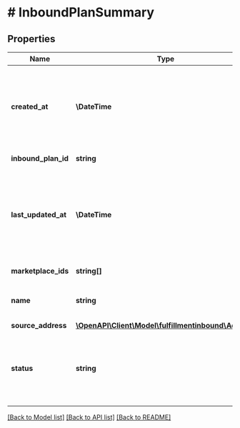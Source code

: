 # # InboundPlanSummary

## Properties

Name | Type | Description | Notes
------------ | ------------- | ------------- | -------------
**created_at** | **\DateTime** | The time at which the inbound plan was created. In [ISO 8601](https://developer-docs.amazon.com/sp-api/docs/iso-8601) datetime format with pattern &#x60;yyyy-MM-ddTHH:mm:ssZ&#x60;. |
**inbound_plan_id** | **string** | Identifier of an inbound plan. |
**last_updated_at** | **\DateTime** | The time at which the inbound plan was last updated. In [ISO 8601](https://developer-docs.amazon.com/sp-api/docs/iso-8601) datetime format with pattern &#x60;yyyy-MM-ddTHH:mm:ssZ&#x60;. |
**marketplace_ids** | **string[]** | A list of marketplace IDs. |
**name** | **string** | Human-readable name of the inbound plan. |
**source_address** | [**\OpenAPI\Client\Model\fulfillmentinbound\Address**](Address.md) |  |
**status** | **string** | The current status of the inbound plan. Possible values: &#x60;ACTIVE&#x60;, &#x60;VOIDED&#x60;, &#x60;SHIPPED&#x60;, &#x60;ERRORED&#x60;. |

[[Back to Model list]](../../README.md#models) [[Back to API list]](../../README.md#endpoints) [[Back to README]](../../README.md)
